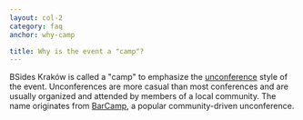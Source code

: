 ```yaml
---
layout: col-2
category: faq
anchor: why-camp

title: Why is the event a "camp"?
---
```


BSides Kraków is called a "camp" to emphasize the [unconference](http://en.wikipedia.org/wiki/Unconference) style of the event. Unconferences are more casual than most conferences and are usually organized and attended by members of a local community. The name originates from [BarCamp](http://en.wikipedia.org/wiki/BarCamp), a popular community-driven unconference.
